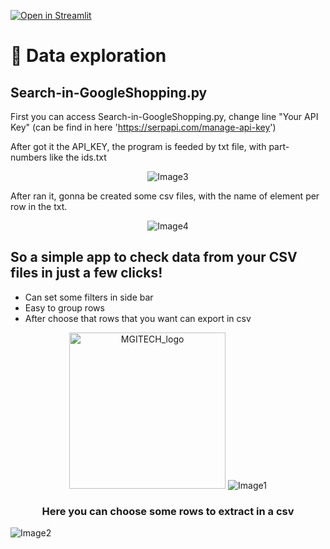 [![Open in Streamlit](https://static.streamlit.io/badges/streamlit_badge_black_white.svg)](https://jovi-dm-streamlit-dataexplorat-streamlit-dataexploration-z53vdg.streamlitapp.com/)

# 📃️ Data exploration

<h2 align="left">Search-in-GoogleShopping.py</h2>

First you can access Search-in-GoogleShopping.py, change line "Your API Key" (can be find in here 'https://serpapi.com/manage-api-key')

After got it the API_KEY, the program is feeded by txt file, with part-numbers like the ids.txt

<p  align="center">
    <img alt="Image3" src="https://user-images.githubusercontent.com/30627485/197415571-e35a041f-5a6f-46fe-b29e-5ac310919cec.png"/>

After ran it, gonna be created some csv files, with the name of element per row in the txt.

<p  align="center">
    <img alt="Image4" src="https://user-images.githubusercontent.com/30627485/197415649-19df2997-b659-47a2-a94a-a03e98a8f29d.png"/>


<h2 align="left">So a simple app to check data from your CSV files in just a few clicks!</h2>

-  Can set some filters in side bar
-  Easy to group rows
-  After choose that rows that you want can export in csv

<p  align="center">
    <img alt="MGITECH_logo" height="250" src="https://user-images.githubusercontent.com/30627485/197406241-63870132-0c52-4b28-8182-d689813d74fc.png" width="250"/>
<img alt="Image1" src="https://user-images.githubusercontent.com/30627485/197406360-6bb35675-93f5-4cf0-b695-eadfa6ce0645.png"/>

<h3 align="center">Here you can choose some rows to extract in a csv</h3>

<img alt="Image2" src="https://user-images.githubusercontent.com/30627485/197406504-83ef804d-6fe5-473b-a449-a9b9e360663c.png"/>



